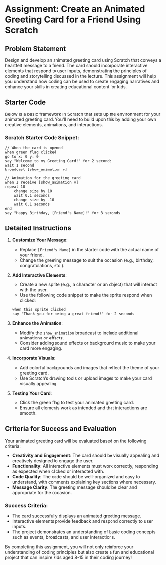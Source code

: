 # Assignment: Create an Animated Greeting Card for a Friend Using Scratch

## Problem Statement
Design and develop an animated greeting card using Scratch that conveys a heartfelt message to a friend. The card should incorporate interactive elements that respond to user inputs, demonstrating the principles of coding and storytelling discussed in the lecture. This assignment will help you understand how coding can be used to create engaging narratives and enhance your skills in creating educational content for kids.

## Starter Code
Below is a basic framework in Scratch that sets up the environment for your animated greeting card. You'll need to build upon this by adding your own creative elements, animations, and interactions.

### Scratch Starter Code Snippet:
```scratch
// When the card is opened
when green flag clicked
go to x: 0 y: 0
say "Welcome to my Greeting Card!" for 2 seconds
wait 1 second
broadcast [show_animation v]

// Animation for the greeting card
when I receive [show_animation v]
repeat 10
    change size by 10
    wait 0.1 seconds
    change size by -10
    wait 0.1 seconds
end
say "Happy Birthday, [Friend's Name]!" for 3 seconds
```

## Detailed Instructions
1. **Customize Your Message**:
   - Replace `[Friend's Name]` in the starter code with the actual name of your friend.
   - Change the greeting message to suit the occasion (e.g., birthday, congratulations, etc.).

2. **Add Interactive Elements**:
   - Create a new sprite (e.g., a character or an object) that will interact with the user.
   - Use the following code snippet to make the sprite respond when clicked:
   ```scratch
   when this sprite clicked
   say "Thank you for being a great friend!" for 2 seconds
   ```

3. **Enhance the Animation**:
   - Modify the `show_animation` broadcast to include additional animations or effects.
   - Consider adding sound effects or background music to make your card more engaging.

4. **Incorporate Visuals**:
   - Add colorful backgrounds and images that reflect the theme of your greeting card.
   - Use Scratch’s drawing tools or upload images to make your card visually appealing.

5. **Testing Your Card**:
   - Click the green flag to test your animated greeting card.
   - Ensure all elements work as intended and that interactions are smooth.

## Criteria for Success and Evaluation
Your animated greeting card will be evaluated based on the following criteria:

- **Creativity and Engagement**: The card should be visually appealing and creatively designed to engage the user.
- **Functionality**: All interactive elements must work correctly, responding as expected when clicked or interacted with.
- **Code Quality**: The code should be well-organized and easy to understand, with comments explaining key sections where necessary.
- **Message Clarity**: The greeting message should be clear and appropriate for the occasion.

### Success Criteria:
- The card successfully displays an animated greeting message.
- Interactive elements provide feedback and respond correctly to user inputs.
- The project demonstrates an understanding of basic coding concepts such as events, broadcasts, and user interactions.

By completing this assignment, you will not only reinforce your understanding of coding principles but also create a fun and educational project that can inspire kids aged 8-15 in their coding journey!